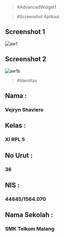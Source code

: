 > #AdvancedWidget1


> #Screenshot Aplikasi

## Screenshot 1
![aw1](https://cloud.githubusercontent.com/assets/22088378/18917290/9e9828bc-85c1-11e6-8276-270c8e77248c.PNG)

## Screenshot 2
![aw1b](https://cloud.githubusercontent.com/assets/22088378/18917292/a0e82522-85c1-11e6-9e20-165ff4ed5eb6.PNG)
> #Identitas

## Nama :
### Vejryn Shaviero

## Kelas :
### XI RPL 5

## No Urut :
### 36

## NIS :
### 44845/1564.070

## Nama Sekolah :
### SMK Telkom Malang
